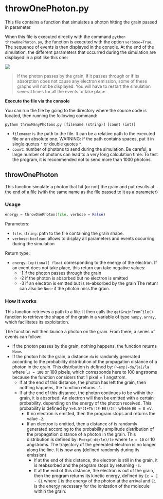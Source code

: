 # throwOnePhoton.py

This file contains a function that simulates a photon hitting the grain passed in parameter.

When this file is executed directly with the command `python throwOnePhoton.py`, the function is executed with the option `verbose=True`. The sequence of events is then displayed in the console. At the end of the simulation, the different parameters that occurred during the simulation are displayed in a plot like this one:

![](https://vincent.foriel.xyz/wp-content/uploads/2021/09/Capture-decran-2021-09-29-150141-1.png)

> If the photon passes by the grain, if it passes through or if its absorption does not cause any electron emission, some of these graphs will not be displayed. You will have to restart the simulation several times for all the events to take place.

**Execute the file via the console**

You can run the file by going to the directory where the source code is located, then running the following command:

```
python throwManyPhotons.py [filename (string)] [count (int)]
```

* `filename`: is the path to the file. It can be a relative path to the executed file or an absolute one. WARNING: if the path contains spaces, put it in single quotes `'` or double quotes `"`.
* `count`: number of photons to send during the simulation. Be careful, a large number of photons can lead to a very long calculation time. To test the program, it is recommended not to send more than 1000 photons.

## throwOnePhoton

This function simulate a photon that hit (or not) the grain and put results at the end of a file (with the same name as the file passed to it as a parameter)

### Usage

```python
energy = throwOnePhoton(file, verbose = False)
```

Parameters:

* `file`: `string`: path to the file containing the grain shape.
* `verbose`: `boolean`: allows to display all parameters and events occurring during the simulation

Return type:

* `energy`: `[optional] float` corresponding to the energy of the electron. If an event does not take place, this return can take negative values:
  * -1 if the photon passes through the grain
  * -2 if the photon is absorbed but no electron is emitted
  * -3 if an electron is emitted but is re-absorbed by the grain
The retunr can also be `None` if the photon miss the grain.

### How it works

This function retrieves a path to a file. It then calls the `getGrainFromFile()` function to retrieve the shape of the grain in a variable of type `numpy.array`, which facilitates its exploitation.

The function will then launch a photon on the grain. From there, a series of events can follow:

* If the photon passes by the grain, nothing happens, the function returns `None`.
* If the photon hits the grain, a distance `da` is randomly generated according to the probability distribution of the propagation distance of a photon in the grain. This distribution is defined by: `P=exp(-da/la)/la` where `la = 100` or 100 pixels, which corresponds here to 100 angstroms because the function considers that 1 pixel = 1 angstrom.
  * If at the end of this distance, the photon has left the grain, then nothing happens, the function returns `-1`.
  * If at the end of this distance, the photon continues to be within the grain, it is absorbed. An electron will then be emitted with a certain probability, depending on the energy of the photon received. This probability is defined by `Y=0.5*(1+Th[(E-E0)/2])` where `E0 = 8 eV`.
    * If no electron is emitted, then the program stops and returns the value `-2`.
    * If an electron is emitted, then a distance `of` is randomly generated according to the probability amplitude distribution of the propagation distance of a photon in the grain. This distribution is defined by: `P=exp(-de/le)/le` where `le = 10` or 10 angstroms. The trajectory of the generated electron is no longer along the line. It is now any (defined randomly during its emission)
      * If at the end of this distance, the electron is still in the grain, it is reabsorbed and the program stops by returning `-3`.
      * If at the end of this distance, the electron is out of the grain, then the program returns its kinetic energy, defined by `Ec = E - Ei` where `E` is the energy of the photon at the arrival and `Ei` is the energy necessary for the ionization of the molecule within the grain.